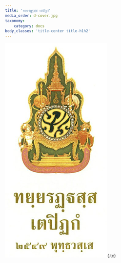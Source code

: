 ```yaml
---
title: 'ทยฺยรฏฺฐสฺส เตปิฏกํ'
media_order: d-cover.jpg
taxonomy:
    category: docs
body_classes: 'title-center title-h1h2'
---
```


![หน้าปก](d-cover.jpg){.tc}

